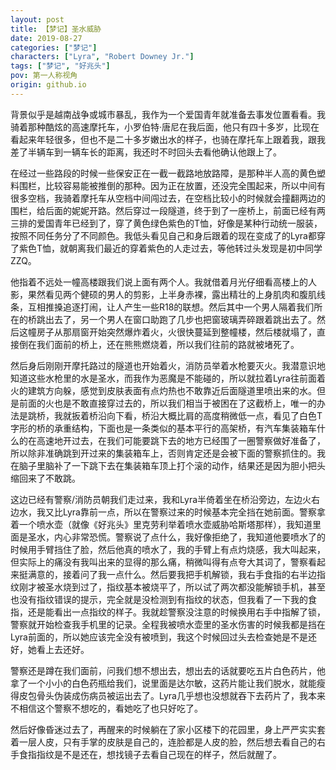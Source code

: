 ```yaml
---
layout: post
title: 【梦记】圣水威胁
date: 2019-08-27
categories: ["梦记"]
characters: ["Lyra", "Robert Downey Jr."]
tags: ["梦记", "好兆头"]
pov: 第一人称视角
origin: github.io
---
```


背景似乎是越南战争或城市暴乱，我作为一个爱国青年就准备去事发位置看看。我骑着那种酷炫的高速摩托车，小罗伯特·唐尼在我后面，他只有四十多岁，比现在看起来年轻很多，但也不是二十多岁嫩出水的样子，也骑在摩托车上跟着我，跟我差了半辆车到一辆车长的距离，我还时不时回头去看他确认他跟上了。

在经过一些路段的时候一些保安正在一截一截路地放路障，是那种半人高的黄色塑料围栏，比较容易能被推倒的那种。因为正在放置，还没完全围起来，所以中间有很多空档，我骑着摩托车从空档中间闯过去，在空档比较小的时候就会撞翻两边的围栏，给后面的妮妮开路。然后穿过一段隧道，终于到了一座桥上，前面已经有两三排的爱国青年已经到了，穿了黄色绿色紫色的T恤，好像是某种行动统一服装，按照不同任务分了不同颜色。我低头看见自己和身后跟着的现在变成了的Lyra都穿了紫色T恤，就朝离我们最近的穿着紫色的人走过去，等他转过头发现是初中同学ZZQ。

他指着不远处一幢高楼跟我们说上面有两个人。我就借着月光仔细看高楼上的人影，果然看见两个健硕的男人的剪影，上半身赤裸，露出精壮的上身肌肉和腹肌线条，互相推搡追逐打闹，让人产生一些R18的联想。然后其中一个男人隔着我们所在的桥跳出去了，另一个男人在窗口助跑了几步也把窗玻璃弄碎跟着跳出去了。然后这幢房子从那扇窗开始突然爆炸着火，火很快蔓延到整幢楼，然后楼就塌了，直接倒在我们面前的桥上，还在熊熊燃烧着，所以我们往前的路就被堵死了。

然后身后刚刚开摩托路过的隧道也开始着火，消防员举着水枪要灭火。我潜意识地知道这些水枪里的水是圣水，而我作为恶魔是不能碰的，所以就拉着Lyra往前面着火的建筑方向躲，感觉到皮肤表面有点灼热也不敢靠近后面隧道里喷出来的水。但是前面的火也是不敢直接穿过去的，所以我们相当于被困在了这截桥上，唯一的办法是跳桥，我就扳着桥沿向下看，桥沿大概比肩的高度稍微低一点，看见了白色T字形的桥的承重结构，下面也是一条类似的基本平行的高架桥，有汽车集装箱车什么的在高速地开过去，在我们可能要跳下去的地方已经围了一圈警察做好准备了，所以除非准确跳到开过来的集装箱车上，否则肯定还是会被下面的警察抓住的。我在脑子里脑补了一下跳下去在集装箱车顶上打个滚的动作，结果还是因为胆小把头缩回来了不敢跳。

这边已经有警察/消防员朝我们走过来，我和Lyra半倚着坐在桥沿旁边，左边火右边水，我又比Lyra靠前一点，所以在警察过来的时候基本完全挡在她前面。警察拿着一个喷水壶（就像《好兆头》里克劳利举着喷水壶威胁哈斯塔那样），我知道里面是圣水，内心非常恐慌。警察说了点什么，我好像拒绝了，我知道他要喷水了的时候用手臂挡住了脸，然后他真的喷水了，我的手臂上有点灼烧感，我大叫起来，但实际上的痛没有我叫出来的显得的那么痛，稍微叫得有点夸大其词了，警察看起来挺满意的，接着问了我一点什么。然后要我把手机解锁，我右手食指的右半边指纹刚才被圣水烧到过了，指纹基本被烧平了，所以试了两次都没能解锁手机，甚至也没有指纹错误的提示，完全就是没检测到有指纹的状态，但我看了一下我的食指，还是能看出一点指纹的样子。我就趁警察没注意的时候换用右手中指解了锁，警察就开始检查我手机里的记录。全程我被喷水壶里的圣水伤害的时候我都是挡在Lyra前面的，所以她应该完全没有被喷到，我这个时候回过头去检查她是不是还好，她看上去还好。

警察还是蹲在我们面前，问我们想不想出去，想出去的话就要吃五片白色药片，他拿了一个小小的白色药瓶给我们，说里面是达尔敏，这药片能让我们脱水，就能瘦得皮包骨头伪装成伤病员被运出去了。Lyra几乎想也没想就吞下去药片了，我本来不相信这个警察不想吃的，看她吃了也只好吃了。

然后好像昏迷过去了，再醒来的时候躺在了家小区楼下的花园里，身上严严实实套着一层人皮，只有手掌的皮肤是自己的，连脸都是人皮的脸，然后想去看自己的右手食指指纹是不是还在，想找镜子去看自己现在的样子，然后就醒了。